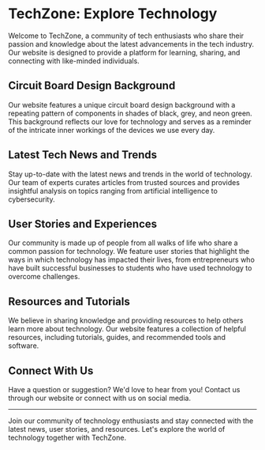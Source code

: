 <!--font:Poppins-->

# TechZone: Explore Technology

Welcome to TechZone, a community of tech enthusiasts who share their passion and knowledge about the latest advancements in the tech industry. Our website is designed to provide a platform for learning, sharing, and connecting with like-minded individuals.

## Circuit Board Design Background

Our website features a unique circuit board design background with a repeating pattern of components in shades of black, grey, and neon green. This background reflects our love for technology and serves as a reminder of the intricate inner workings of the devices we use every day.

## Latest Tech News and Trends

Stay up-to-date with the latest news and trends in the world of technology. Our team of experts curates articles from trusted sources and provides insightful analysis on topics ranging from artificial intelligence to cybersecurity.

## User Stories and Experiences

Our community is made up of people from all walks of life who share a common passion for technology. We feature user stories that highlight the ways in which technology has impacted their lives, from entrepreneurs who have built successful businesses to students who have used technology to overcome challenges.

## Resources and Tutorials

We believe in sharing knowledge and providing resources to help others learn more about technology. Our website features a collection of helpful resources, including tutorials, guides, and recommended tools and software.

## Connect With Us

Have a question or suggestion? We'd love to hear from you! Contact us through our website or connect with us on social media.

---

Join our community of technology enthusiasts and stay connected with the latest news, user stories, and resources. Let's explore the world of technology together with TechZone.

<!--

Write me content for website with wallpaper which alt text is:

"A wallpaper with a repeating pattern of circuit board components, in shades of black, grey, and neon green."

The name/title of the page should not be 1:1 copy of the alt text but rather a real content of the website which is using this wallpaper.

- Use markdown format 
- Start with heading
- Heading should be short and concise
- The content should look like a real website 
- The website should not be about the wallpaper, wallpaper is just a related background
- Heading should be contain work "wallpaper" or "background"
- Include real sections like references, contact, user stories, etc. use things relevant to the page purpose.
- Feel free to use structure like headings, bullets, numbering, blockquotes, paragraphs, horizontal lines, etc.
- You can use formatting like bold or _italic_
- You can include UTF-8 emojis
- Links should be only #hash anchors (and you can refer to the document itself)
- Do not include images


---


# TechHub - A Community of Technology Enthusiasts

Welcome to TechHub, a community of tech enthusiasts who share their knowledge and passion for technology. Our website is designed to be a hub for all things tech-related, from the latest news and trends to user stories and helpful resources.

## Our Wallpaper

Our website features a wallpaper with a repeating pattern of circuit board components, in shades of black, grey, and neon green. This wallpaper reflects our love for technology and serves as a reminder of the intricate inner workings of the devices we use every day.

## Latest News

Stay up-to-date with the latest news and trends in the world of technology. Our team of experts curates articles from trusted sources and provides insightful analysis on topics ranging from artificial intelligence to cybersecurity.

## User Stories

Our community is made up of people from all walks of life who share a common passion for technology. We feature user stories that highlight the ways in which technology has impacted their lives, from entrepreneurs who have built successful businesses to students who have used technology to overcome challenges.

## Resources

We believe in sharing knowledge and providing resources to help others learn more about technology. Our website features a collection of helpful resources, including tutorials, guides, and recommended tools and software.

## Contact Us

Have a question or suggestion? We'd love to hear from you! Contact us through our website or connect with us on social media.

---

Join our community of technology enthusiasts and stay connected with the latest news, user stories, and resources. Let's explore the world of technology together!


---


Heading is too long, rewrite whole content.


---


# TechHub - Connecting Technology Enthusiasts

Welcome to TechHub, a community of tech enthusiasts who share their knowledge and passion for technology. Our website is designed to connect people with similar interests and provide a platform for learning and sharing.

## Circuit Board Wallpaper

Our website features a unique wallpaper with a repeating pattern of circuit board components in shades of black, grey, and neon green. This wallpaper reflects our love for technology and serves as a reminder of the intricate inner workings of the devices we use every day.

## Latest Tech News

Stay up-to-date with the latest news and trends in the world of technology. Our team of experts curates articles from trusted sources and provides insightful analysis on topics ranging from artificial intelligence to cybersecurity.

## User Stories and Experiences

Our community is made up of people from all walks of life who share a common passion for technology. We feature user stories that highlight the ways in which technology has impacted their lives, from entrepreneurs who have built successful businesses to students who have used technology to overcome challenges.

## Resources and Tutorials

We believe in sharing knowledge and providing resources to help others learn more about technology. Our website features a collection of helpful resources, including tutorials, guides, and recommended tools and software.

## Connect With Us

Have a question or suggestion? We'd love to hear from you! Contact us through our website or connect with us on social media.

---

Join our community of technology enthusiasts and stay connected with the latest news, user stories, and resources. Let's explore the world of technology together!


---


Heading is too long, rewrite whole content.


---


# TechConnect - Your Gateway to the World of Technology

Welcome to TechConnect, a community of technology enthusiasts who share their passion and knowledge about the latest advancements in the tech industry. Our website is designed to provide a platform for learning, sharing, and connecting with like-minded individuals.

## Circuit Board Background

Our website features a unique circuit board background with a repeating pattern of components in shades of black, grey, and neon green. This background reflects our love for technology and serves as a reminder of the intricate inner workings of the devices we use every day.

## Latest Tech News and Insights

Stay up-to-date with the latest news and insights in the world of technology. Our team of experts curates articles from trusted sources and provides insightful analysis on topics ranging from artificial intelligence to cybersecurity.

## User Stories and Experiences

Our community is made up of people from all walks of life who share a common passion for technology. We feature user stories that highlight the ways in which technology has impacted their lives, from entrepreneurs who have built successful businesses to students who have used technology to overcome challenges.

## Resources and Tutorials

We believe in sharing knowledge and providing resources to help others learn more about technology. Our website features a collection of helpful resources, including tutorials, guides, and recommended tools and software.

## Connect With Us

Have a question or suggestion? We'd love to hear from you! Contact us through our website or connect with us on social media.

---

Join our community of technology enthusiasts and stay connected with the latest news, user stories, and resources. Let's explore the world of technology together with TechConnect.


---


Heading is too long, rewrite whole content.


---


# TechZone - Explore the World of Technology

Welcome to TechZone, a community of tech enthusiasts who share their passion and knowledge about the latest advancements in the tech industry. Our website is designed to provide a platform for learning, sharing, and connecting with like-minded individuals.

## Circuit Board Design Background

Our website features a unique circuit board design background with a repeating pattern of components in shades of black, grey, and neon green. This background reflects our love for technology and serves as a reminder of the intricate inner workings of the devices we use every day.

## Latest Tech News and Trends

Stay up-to-date with the latest news and trends in the world of technology. Our team of experts curates articles from trusted sources and provides insightful analysis on topics ranging from artificial intelligence to cybersecurity.

## User Stories and Experiences

Our community is made up of people from all walks of life who share a common passion for technology. We feature user stories that highlight the ways in which technology has impacted their lives, from entrepreneurs who have built successful businesses to students who have used technology to overcome challenges.

## Resources and Tutorials

We believe in sharing knowledge and providing resources to help others learn more about technology. Our website features a collection of helpful resources, including tutorials, guides, and recommended tools and software.

## Connect With Us

Have a question or suggestion? We'd love to hear from you! Contact us through our website or connect with us on social media.

---

Join our community of technology enthusiasts and stay connected with the latest news, user stories, and resources. Let's explore the world of technology together with TechZone.


---


Write me a Google font which is best fitting for the website.

Pick from the list:
- Open Sans
- Lobster
- Great Vibes
- IBM Plex Sans
- Raleway
- Futura
- Inter
- Poppins
- Playfair Display
- Alegreya
- Roboto
- Exo 2
- Barlow Condensed
- Dancing Script
- Orbitron
- Lato
- Montserrat


Write just the font name nothing else.


---


Poppins

-->
